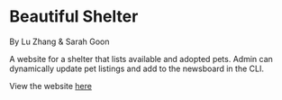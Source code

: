 # Beautiful Shelter
By Lu Zhang & Sarah Goon

A website for a shelter that lists available and adopted pets. Admin can dynamically update pet listings and add to the newsboard in the CLI.

View the website <a href="https://beautiful-shelter-website.herokuapp.com/">here</a>

